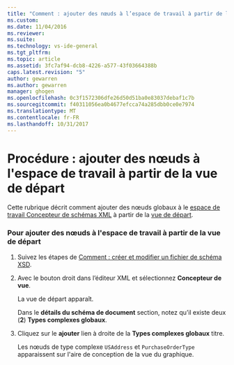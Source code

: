 ```yaml
---
title: "Comment : ajouter des nœuds à l’espace de travail à partir de la vue de départ | Documents Microsoft"
ms.custom: 
ms.date: 11/04/2016
ms.reviewer: 
ms.suite: 
ms.technology: vs-ide-general
ms.tgt_pltfrm: 
ms.topic: article
ms.assetid: 3fc7af94-dcb8-4226-a577-43f03664388b
caps.latest.revision: "5"
author: gewarren
ms.author: gewarren
manager: ghogen
ms.openlocfilehash: 0c3f1572306dfe26d50d51ba0e83037debaf1c7b
ms.sourcegitcommit: f40311056ea0b4677efcca74a285dbb0ce0e7974
ms.translationtype: MT
ms.contentlocale: fr-FR
ms.lasthandoff: 10/31/2017
---
```

# <a name="how-to-add-nodes-to-the-workspace-from-the-start-view"></a>Procédure : ajouter des nœuds à l'espace de travail à partir de la vue de départ
Cette rubrique décrit comment ajouter des nœuds globaux à le [espace de travail Concepteur de schémas XML](../xml-tools/xml-schema-designer-workspace.md) à partir de la [vue de départ](../xml-tools/start-view.md).  
  
### <a name="to-add-nodes-to-the-workspace-from-the-start-view"></a>Pour ajouter des nœuds à l'espace de travail à partir de la vue de départ  
  
1.  Suivez les étapes de [Comment : créer et modifier un fichier de schéma XSD](../xml-tools/how-to-create-and-edit-an-xsd-schema-file.md).  
  
2.  Avec le bouton droit dans l’éditeur XML et sélectionnez **Concepteur de vue**.  
  
     La vue de départ apparaît.  
  
     Dans le **détails du schéma de document** section, notez qu’il existe deux (**2**) **Types complexes globaux**.  
  
3.  Cliquez sur le **ajouter** lien à droite de la **Types complexes globaux** titre.  
  
     Les nœuds de type complexe `USAddress` et `PurchaseOrderType` apparaissent sur l'aire de conception de la vue du graphique.